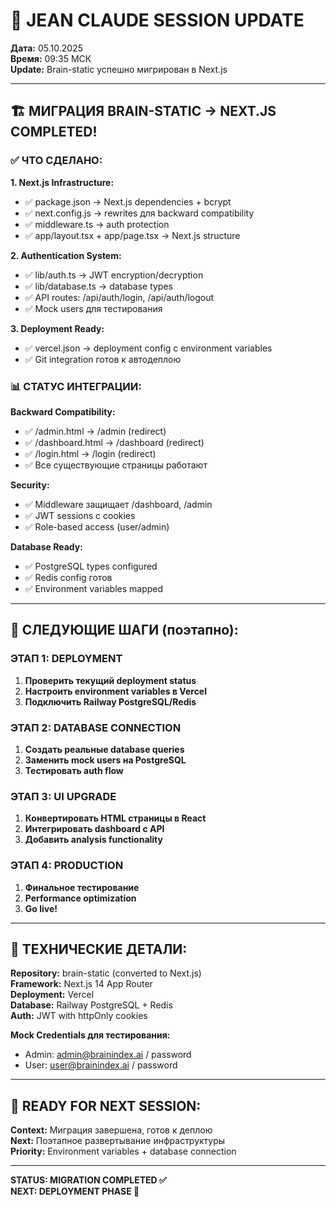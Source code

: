 # 🧠 JEAN CLAUDE SESSION UPDATE

**Дата:** 05.10.2025  
**Время:** 09:35 МСК  
**Update:** Brain-static успешно мигрирован в Next.js

---

## 🏗️ МИГРАЦИЯ BRAIN-STATIC → NEXT.JS COMPLETED!

### ✅ ЧТО СДЕЛАНО:

**1. Next.js Infrastructure:**
- ✅ package.json → Next.js dependencies + bcrypt
- ✅ next.config.js → rewrites для backward compatibility  
- ✅ middleware.ts → auth protection
- ✅ app/layout.tsx + app/page.tsx → Next.js structure

**2. Authentication System:**
- ✅ lib/auth.ts → JWT encryption/decryption
- ✅ lib/database.ts → database types
- ✅ API routes: /api/auth/login, /api/auth/logout
- ✅ Mock users для тестирования

**3. Deployment Ready:**
- ✅ vercel.json → deployment config с environment variables
- ✅ Git integration готов к автодеплою

### 📊 СТАТУС ИНТЕГРАЦИИ:

**Backward Compatibility:**
- ✅ /admin.html → /admin (redirect)
- ✅ /dashboard.html → /dashboard (redirect) 
- ✅ /login.html → /login (redirect)
- ✅ Все существующие страницы работают

**Security:**
- ✅ Middleware защищает /dashboard, /admin
- ✅ JWT sessions с cookies
- ✅ Role-based access (user/admin)

**Database Ready:**
- ✅ PostgreSQL types configured
- ✅ Redis config готов
- ✅ Environment variables mapped

---

## 🎯 СЛЕДУЮЩИЕ ШАГИ (поэтапно):

### ЭТАП 1: DEPLOYMENT
1. **Проверить текущий deployment status**
2. **Настроить environment variables в Vercel**
3. **Подключить Railway PostgreSQL/Redis**

### ЭТАП 2: DATABASE CONNECTION
1. **Создать реальные database queries**
2. **Заменить mock users на PostgreSQL**
3. **Тестировать auth flow**

### ЭТАП 3: UI UPGRADE
1. **Конвертировать HTML страницы в React**
2. **Интегрировать dashboard с API**
3. **Добавить analysis functionality**

### ЭТАП 4: PRODUCTION
1. **Финальное тестирование**
2. **Performance optimization**
3. **Go live!**

---

## 📝 ТЕХНИЧЕСКИЕ ДЕТАЛИ:

**Repository:** brain-static (converted to Next.js)  
**Framework:** Next.js 14 App Router  
**Deployment:** Vercel  
**Database:** Railway PostgreSQL + Redis  
**Auth:** JWT with httpOnly cookies  

**Mock Credentials для тестирования:**
- Admin: admin@brainindex.ai / password
- User: user@brainindex.ai / password

---

## 🔄 READY FOR NEXT SESSION:

**Context:** Миграция завершена, готов к деплою  
**Next:** Поэтапное развертывание инфраструктуры  
**Priority:** Environment variables + database connection

---

**STATUS: MIGRATION COMPLETED ✅**  
**NEXT: DEPLOYMENT PHASE 🚀**